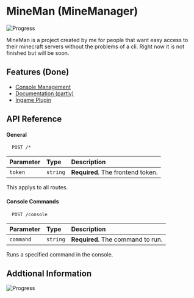
# MineMan (MineManager)
![Progress](https://img.shields.io/badge/progress-25%25-yellow)

MineMan is a project created by me for people that want easy access to their minecraft servers without the problems of a cli. Right now it is not finished but will be soon.


## Features (Done)

- [Console Management]()
- [Documentation (partly)]()
- [Ingame Plugin]()

## API Reference

#### General

```http
  POST /*
```

| Parameter | Type     | Description                |
| :-------- | :------- | :------------------------- |
| `token` | `string` | **Required**. The frontend token. |

This applys to all routes.

#### Console Commands

```http
  POST /console
```

| Parameter | Type     | Description                |
| :-------- | :------- | :------------------------- |
| `command` | `string` | **Required**. The command to run. |

Runs a specified command in the console.


## Addtional Information

![Progress](https://img.shields.io/badge/progress-25%25-yellow)


